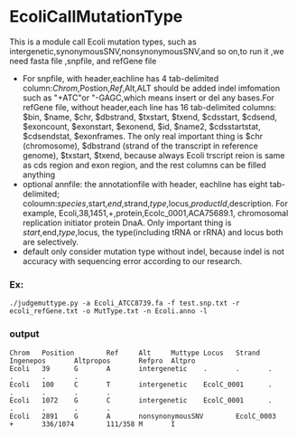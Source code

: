 # EcoliCallMutationType
This is a module call Ecoli mutation types, such as intergenetic,synonymousSNV,nonsynonymousSNV,and so on,to run it ,we need fasta file ,snpfile, and refGene file

* For snpfile, with header,eachline has 4 tab-delimited column:$Chrom,$Postion,$Ref,$Alt,ALT should be added indel imfomation such as "+ATC"or "-GAGC,which means insert or del any bases.For refGene file, without header,each line has 16 tab-delimited columns: $bin, $name, $chr, $dbstrand, $txstart, $txend, $cdsstart, $cdsend, $exoncount, $exonstart, $exonend, $id, $name2, $cdsstartstat, $cdsendstat, $exonframes. The only real important thing is $chr (chromosome), $dbstrand (strand of the transcript in reference genome), $txstart, $txend, because always Ecoli trscript reion is same as cds region and exon region, and the rest columns can be filled anything
* optional annfile: the annotationfile with header, eachline has eight tab-delimited; coloumn:$species,$start,$end,$strand,$type,$locus,$productId,$description. For example, Ecoli,38,1451,+,protein,Ecolc_0001,ACA75689.1, chromosomal replication initiator protein DnaA. Only important thing is $start,$end,$type,$locus, the type(including tRNA or rRNA) and locus both are selectively.
* default only consider mutation type without indel, because indel is not accuracy with sequencing error according to our research.


### Ex:
```./judgemuttype.py -a Ecoli_ATCC8739.fa -f test.snp.txt -r ecoli_refGene.txt -o MutType.txt -n Ecoli.anno -l```

### output
```
Chrom   Position        Ref     Alt     Muttype Locus   Strand  Ingenepos       Altpropos       Refpro  Altpro
Ecoli   39      G       A       intergenetic    .       .       .       .       .       .
Ecoli   100     C       T       intergenetic    EcolC_0001      .       .       .       .       .
Ecoli   1072    G       C       intergenetic    EcolC_0001      .       .       .       .       .
Ecoli   2891    G       A       nonsynonymousSNV        EcolC_0003      +       336/1074        111/358 M       I
```
